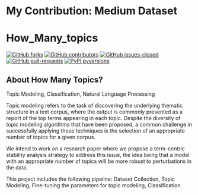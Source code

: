 # My Contribution: Medium Dataset
# How_Many_topics
  [![GitHub forks](https://img.shields.io/github/forks/Naereen/StrapDown.js.svg?style=social&label=Fork&maxAge=2592000)](https://GitHub.com/Naereen/StrapDown.js/network/)
   [![GitHub contributors](https://img.shields.io/github/contributors/Naereen/StrapDown.js.svg)](https://GitHub.com/Naereen/StrapDown.js/graphs/contributors/) 
  [![GitHub issues-closed](https://img.shields.io/github/issues-closed/Naereen/StrapDown.js.svg)](https://GitHub.com/Naereen/StrapDown.js/issues?q=is%3Aissue+is%3Aclosed)
  [![GitHub pull-requests](https://img.shields.io/github/issues-pr/Naereen/StrapDown.js.svg)](https://GitHub.com/Naereen/StrapDown.js/pull/)
  [![PyPI pyversions](https://img.shields.io/pypi/pyversions/ansicolortags.svg)](https://pypi.python.org/pypi/ansicolortags/)
 ## About How Many Topics? 
Topic Modeling, Classification, Natural Language Processing

Topic modeling refers to the task of discovering the underlying thematic structure in a text corpus, where the output is commonly presented as a report of the top terms appearing in each topic. Despite the diversity of topic modeling algorithms that have been proposed, a common challenge in successfully applying these techniques is the selection of an appropriate number of topics for a given corpus. 

We intend to work on a research paper where we propose a term-centric stability analysis strategy to address this issue, the idea being that a model with an appropriate number of topics will be more robust to perturbations in the data. 

This project includes the following pipeline: Dataset Collection, Topic Modeling, Fine-tuning the parameters for topic modeling, Classification
